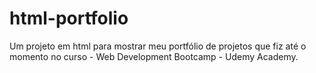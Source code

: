 # html-portfolio
Um projeto em html para mostrar meu portfólio de projetos que fiz até o momento no curso - Web Development Bootcamp - Udemy Academy.
